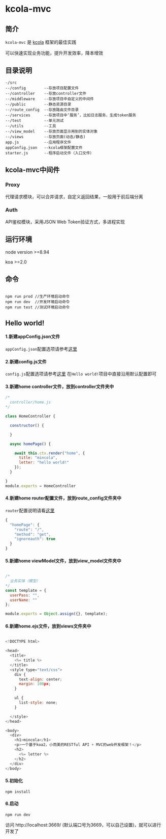 # kcola-mvc

## 简介
`kcola-mvc` 是 [kcola](https://github.com/Khadron/kcola) 框架的最佳实践

可以快速实现业务功能，提升开发效率，降本增效

## 目录说明
```shell
-/src
--/config        --存放项目配置文件
--/controller    --存放controller文件
--/middleware    --存放项目中自定义的中间件
--/public        --静态资源目录
--/route_config  --存放路由文件目录
--/services      --存放项目中‘服务’，比如日志服务，生成token服务
--/test          --单元测试
--/utils         --工具
--/view_model    --存放页面显示用到的实体对象
--/views         --存放页面(动态/静态)
app.js           --应用程序文件
appConfig.json   --kcola框架配置文件
starter.js       --程序启动文件（入口文件）
```

## kcola-mvc中间件

### Proxy

代理请求模块，可以合并请求，自定义返回结果，一般用于前后端分离

### Auth

API鉴权模块，采用JSON Web Token验证方式，多进程实现


## 运行环境

node version >=8.94

koa >=2.0

## 命令

```shell

npm run prod //生产环境启动命令
npm run dev  //开发环境启动命令
npm run test //测试环境启动命令
```
## Hello world!

#### 1.新建appConfig.json文件
`appConfig.json`配置选项请参考[这里](https://github.com/Khadron/kcola)

#### 2.新建config.js文件
`config.js`配置选项请参考[这里](https://github.com/Khadron/kcola)
在`Hello world!`项目中直接沿用默认配置即可

#### 3.新建home controller文件，放到controller文件夹中

```js
/*
  controller/home.js
*/

class HomeController {

  constructor() {

  }

  async homePage() {

    await this.ctx.render("home", {
      title: "mincola",
      letter: "hello world!"
    });
  }

}
module.exports = HomeController

```

#### 4.新建home router配置文件，放到route_config文件夹中
`router`配置说明请看[这里](https://github.com/Khadron/kcola)

``` js
{
  "homePage": {
    "route": "/",
    "method": "get",
    "ignoreauth": true
  }
}
```

#### 5.新建home viewModel文件，放到view_model文件夹中

``` js

/*
  业务实体（模型）
*/
const template = {
  userPass: "",
  userName: ""
};

module.exports = Object.assign({}, template);

```

#### 6.新建home.ejs文件，放到views文件夹中

``` js

<!DOCTYPE html>

<head>
  <title>
    <%= title %>
  </title>
  <style type="text/css">
    div {
      text-align: center;
      margin: 100px;
    }

    ul {
      list-style: none;
    }

  </style>
</head>

<body>
  <div>
    <h1>mincola</h1>
    <p>一个基于koa2，小而美的RESTful API + MVC的web开发框架！</p>
    <h2>
      <%= letter %>
    </h2>
  </div>
</body>

```

#### 5.初始化

```shell
npm install
```

#### 6.启动
```shell
npm run dev
```
访问 http://localhost:3669/  (默认端口号为3669，可以自己设置)，就可以进行开发了